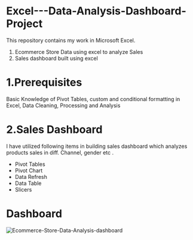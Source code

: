 # Excel---Data-Analysis-Dashboard-Project

This repository contains my work in Microsoft Excel.

1. Ecommerce Store Data using excel to analyze Sales
2. Sales dashboard built using excel

# 1.Prerequisites
Basic Knowledge of Pivot Tables, custom and conditional formatting in Excel, Data Cleaning, Processing and Analysis

# 2.Sales Dashboard
I have utilized following items in building sales dashboard which analyzes products sales in diff. Channel, gender etc .
- Pivot Tables
- Pivot Chart
- Data Refresh
- Data Table
- Slicers

# Dashboard
![Ecommerce-Store-Data-Analysis-dashboard](https://user-images.githubusercontent.com/60383145/222998126-5185133f-6f7b-4bda-bb44-494a7585c734.jpg)
